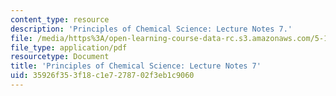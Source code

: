 ```yaml
---
content_type: resource
description: 'Principles of Chemical Science: Lecture Notes 7.'
file: /media/https%3A/open-learning-course-data-rc.s3.amazonaws.com/5-111sc-principles-of-chemical-science-fall-2014/35926f353f18c1e7278702f3eb1c9060_MIT5_111F14_Lec7.pdf
file_type: application/pdf
resourcetype: Document
title: 'Principles of Chemical Science: Lecture Notes 7'
uid: 35926f35-3f18-c1e7-2787-02f3eb1c9060
---
```

